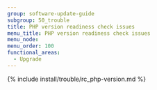 ```yaml
---
group: software-update-guide
subgroup: 50_trouble
title: PHP version readiness check issues
menu_title: PHP version readiness check issues
menu_node:
menu_order: 100
functional_areas:
  - Upgrade
---
```


{% include install/trouble/rc_php-version.md %}
